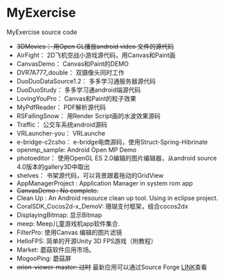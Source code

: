 # MyExercise
MyExercise source code


- ~~3DMovies： 用Open GL播放android video 文件的源代码~~
- AirFight：	2D飞机空战小游戏源代码，用Canvas和Paint画
- CanvasDemo：	Canvas和Paint的DEMO
- DVR7A777_double： 双摄像头同时工作
- DuoDuoDataSource1.2：	多多学习通服务器源代码
- DuoDuoStudy：	多多学习通android端源代码
- LovingYouPro：	Canvas和Paint的粒子效果
- MyPdfReader： PDF解析源代码
- RSFallingSnow： 用Render Script画的水波效果源码
- Traffic： 公交车系统android源码
- VRLauncher-you： VRLaunche
- e-bridge-c2csho： e-bridge电商源码，使用Struct-Spring-Hibrinate
- openmp_sample: Android Open MP Demo
- photoeditor： 使用OpenGL ES 2.0编辑的图片编辑器，从android source 4.0版本的gallery3D中取出
- shelves： 书架源代码，可以背景跟着拖动的GridView
- AppManagerProject : Application Manager in system rom app
- ~~CanvasDemo :  No complete.~~
- Clean Up : An Android resource clean up tool. Using in eclipse project.
- CoralSDK_Cocos2d-x_DemoV:  珊瑚支付框架，结合cocos2dx
- DisplayingBitmap:  显示Bitmap
- meep: Meep儿童游戏机app软件集合.
- FilterPro:  使用Canvas 编辑的图片滤镜
- HelloFPS:   简单的开源Unity 3D FPS游戏（附教程）
- Market:   蘑菇软件应用市场。
- MogooPing:  蘑菇屏
- ~~orion-viewer-master:  过时~~ 最新应用可以通过Source Forge [LINK](https://sourceforge.net/p/orion-viewer/code/ci/master/tree/)查看
<!--stackedit_data:
eyJoaXN0b3J5IjpbOTAyMzg4NjEwLDE0MDM4MDk5MzIsLTE1Nz
Q5MjI0OSwxMTUyNzY4NDgyLC00ODY1ODM1NjAsLTIwMzk2ODc1
NjVdfQ==
-->